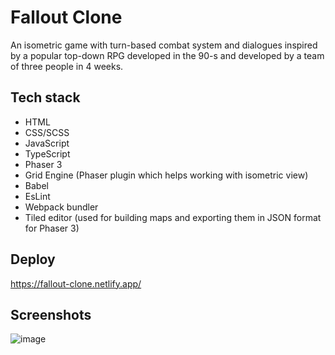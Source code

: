 # Fallout Clone
An isometric game with turn-based combat system and dialogues inspired by a popular top-down RPG developed in the 90-s and developed by a team of three people in 4 weeks.
## Tech stack
+ HTML
+ CSS/SCSS
+ JavaScript
+ TypeScript
+ Phaser 3
+ Grid Engine (Phaser plugin which helps working with isometric view)
+ Babel
+ EsLint
+ Webpack bundler
+ Tiled editor (used for building maps and exporting them in JSON format for Phaser 3)
## Deploy 
https://fallout-clone.netlify.app/
## Screenshots
![image](https://user-images.githubusercontent.com/75425287/222461156-193216f6-7a91-4b61-8d7b-1a1b7faba6d8.png)

